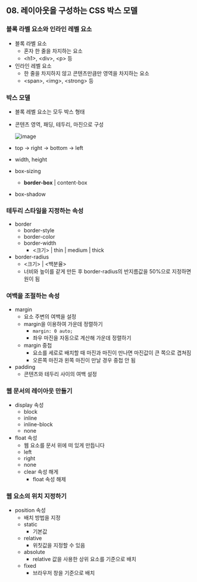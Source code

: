 ## 08. 레이아웃을 구성하는 CSS 박스 모델

### 블록 라벨 요소와 인라인 레벨 요소

- 블록 라벨 요소
    - 혼자 한 줄을 차지하는 요소
    - &lt;h1>, &lt;div>, &lt;p> 등
- 인라인 레벨 요소
    - 한 줄을 차지하지 않고 콘텐츠만큼만 영역을 차지하는 요소
    - &lt;span>, &lt;img>, &lt;strong> 등

### 박스 모델

- 블록 레벨 요소는 모두 박스 형태
- 콘텐츠 영역, 패딩, 테두리, 마진으로 구성
    
    ![image](https://github.com/sangeun99/hyundai-it-e-java-fullstack/assets/63828057/3dd4b828-8d7b-4efe-9b5e-efef5014ec1a)

    
- top → right → bottom → left
- width, height
- box-sizing
    - **border-box** | content-box
- box-shadow

### 테두리 스타일을 지정하는 속성

- border
    - border-style
    - border-color
    - border-width
        - &lt;크기> | thin | medium | thick
- border-radius
    - &lt;크기> | &lt;백분율>
    - 너비와 높이를 같게 만든 후 border-radius의 반지름값을 50%으로 지정하면 원이 됨

### 여백을 조절하는 속성

- margin
    - 요소 주변의 여백을 설정
    - margin을 이용하여 가운데 정렬하기
        - `margin: 0 auto;`
        - 좌우 마진을 자동으로 계산해 가운데 정렬하기
    - margin 중첩
        - 요소를 세로로 배치할 때 마진과 마진이 만나면 마진값이 큰 쪽으로 겹쳐짐
        - 오른쪽 마진과 왼쪽 마진이 만날 경우 중첩 안 됨
- padding
    - 콘텐츠와 테두리 사이의 여백 설정

### 웹 문서의 레이아웃 만들기

- display 속성
    - block
    - inline
    - inline-block
    - none
- float 속성
    - 웹 요소를 문서 위에 떠 있게 만듭니다
    - left
    - right
    - none
    - clear 속성 해게
        - float 속성 해제

### 웹 요소의 위치 지정하기

- position 속성
    - 배치 방법을 지정
    - static
        - 기본값
    - relative
        - 위칫값을 지정할 수 있음
    - absolute
        - relative 값을 사용한 상위 요소를 기준으로 배치
    - fixed
        - 브라우저 창을 기준으로 배치